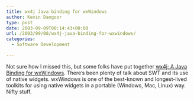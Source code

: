 ```yaml
---
title: wx4j Java binding for wxWindows
author: Kevin Dangoor
type: post
date: 2003-09-09T00:14:43+00:00
url: /2003/09/08/wx4j-java-binding-for-wxwindows/
categories:
  - Software Development

---
```

Not sure how I missed this, but some folks have put together [wx4j: A Java Binding for wxWindows][1]. There&#8217;s been plenty of talk about SWT and its use of native widgets. wxWindows is one of the best-known and longest-lived toolkits for using native widgets in a portable (Windows, Mac, Linux) way. Nifty stuff.

 [1]: http://www.wx4j.org/ "wx4j: A Java Binding for wxWindows"